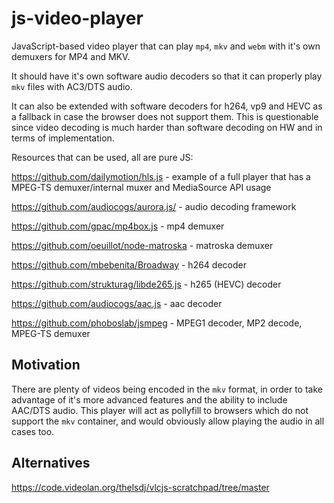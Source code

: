 # js-video-player

JavaScript-based video player that can play `mp4`, `mkv` and `webm` with it's own demuxers for MP4 and MKV.

It should have it's own software audio decoders so that it can properly play `mkv` files with AC3/DTS audio.

It can also be extended with software decoders for h264, vp9 and HEVC as a fallback in case the browser does not support them. This is questionable since video decoding is much harder than software decoding on HW and in terms of implementation.

Resources that can be used, all are pure JS:

https://github.com/dailymotion/hls.js - example of a full player that has a MPEG-TS demuxer/internal muxer and MediaSource API usage

https://github.com/audiocogs/aurora.js/ - audio decoding framework

https://github.com/gpac/mp4box.js - mp4 demuxer

https://github.com/oeuillot/node-matroska - matroska demuxer

https://github.com/mbebenita/Broadway - h264 decoder 

https://github.com/strukturag/libde265.js - h265 (HEVC) decoder 

https://github.com/audiocogs/aac.js - aac decoder 

https://github.com/phoboslab/jsmpeg - MPEG1 decoder, MP2 decode, MPEG-TS demuxer

## Motivation

There are plenty of videos being encoded in the `mkv` format, in order to take advantage of it's more advanced features and the ability to include AAC/DTS audio. This player will act as pollyfill to browsers which do not support the `mkv` container, and would obviously allow playing the audio in all cases too.


## Alternatives

https://code.videolan.org/thelsdj/vlcjs-scratchpad/tree/master
